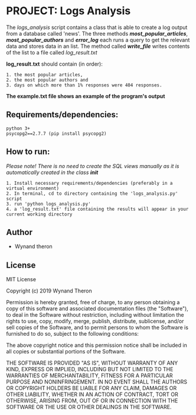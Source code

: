 # PROJECT: Logs Analysis

The _logs_analysis_ script contains a class that is able to create a log output from a database called 'news'.
The three methods  _**most_popular_articles**_, _**most_popular_authors**_ and _**error_log**_ each runs a query to get the relevant
data and stores data in an list. The method called _**write_file**_ writes contents of the list to a file called _log_result.txt_ 
 
**log_result.txt** should contain (in order): 

    1. the most popular articles, 
    2. the most popular authors and 
    3. days on which more than 1% responses were 404 responses.
    
**The example.txt file shows an example of the program's output** 
    
## Requirements/dependencies:

    python 3+
    psycopg2==2.7.7 (pip install psycopg2)
    
    
## How to run:
_Please note! There is no need to create the SQL views manually as it is automatically created in the class __init___

    1. Install necessary requirements/dependencies (preferably in a virtual environment)
    2. In terminal, cd to directory containing the 'logs_analysis.py' script
    3. run 'python logs_analysis.py'
    4. a 'log_result.txt' file containing the results will appear in your current working directory


## Author

 - Wynand theron


## License

MIT License

Copyright (c) 2019 Wynand Theron

Permission is hereby granted, free of charge, to any person obtaining a copy
of this software and associated documentation files (the "Software"), to deal
in the Software without restriction, including without limitation the rights
to use, copy, modify, merge, publish, distribute, sublicense, and/or sell
copies of the Software, and to permit persons to whom the Software is
furnished to do so, subject to the following conditions:

The above copyright notice and this permission notice shall be included in all
copies or substantial portions of the Software.

THE SOFTWARE IS PROVIDED "AS IS", WITHOUT WARRANTY OF ANY KIND, EXPRESS OR
IMPLIED, INCLUDING BUT NOT LIMITED TO THE WARRANTIES OF MERCHANTABILITY,
FITNESS FOR A PARTICULAR PURPOSE AND NONINFRINGEMENT. IN NO EVENT SHALL THE
AUTHORS OR COPYRIGHT HOLDERS BE LIABLE FOR ANY CLAIM, DAMAGES OR OTHER
LIABILITY, WHETHER IN AN ACTION OF CONTRACT, TORT OR OTHERWISE, ARISING FROM,
OUT OF OR IN CONNECTION WITH THE SOFTWARE OR THE USE OR OTHER DEALINGS IN THE
SOFTWARE.